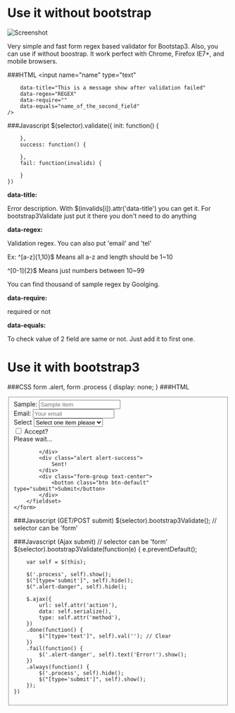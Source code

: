 # Use it without bootstrap

![Screenshot](screenshot.png "bootstrap.validator.js")

Very simple and fast form regex based validator for Bootstap3. Also, you can use if without boostrap. It work perfect with Chrome, Firefox IE7+, and mobile browsers.

###HTML
	<input
		name="name"
		type="text"

		data-title="This is a message show after validation failed"
		data-regex="REGEX"
		data-require=""
		data-equals="name_of_the_second_field"
	/>


###Javascript
	$(selector).validate({
		init: function() {

		},
		success: function() {

		},
		fail: function(invalids) {

		}
	})

**data-title:**

Error description. With $(invalids[i]).attr('data-title') you can get it. For bootstrap3Validate just put it there you don't need to do anything

**data-regex:**

Validation regex. You can also put 'email' and 'tel'

Ex:
^[a-z]{1,10}$
Means all a-z and length should be 1~10

^[0-1]{2}$
Means just numbers between 10~99

You can find thousand of sample regex by Goolging.

**data-require:**

required or not

**data-equals:**

To check value of 2 field are same or not. Just add it to first one.

# Use it with bootstrap3
###CSS
	form .alert,
	form .process
	{
		display: none;
	}
###HTML
	<form method="POST" action="some_url_to_post_there">
		<fieldset>
			<div class="form-group">
				<label class="control-label">Sample:</label>
				<input name="name" class="form-control" placeholder="Sample item" data-title="Sample message" data-require="" data-regex="^[a-zA-Z]{1,30}$" />
			</div>
			<div class="form-group">
				<label class="control-label">Email:</label>
				<input name="name" class="form-control" placeholder="Your email" data-title="Please use valid email address" data-require="" data-regex="email" />
			</div>
			<div class="form-group">
				<label class="control-label">Select</label>
				<select class="form-control" data-require="" name="select">
					<option value="">Select one item please</option>
					<option value="value1">Item1</option>
					<option value="value2">Item2</option>
				</select>
			</div>
			<div class="form-group">
				<div class="checkbox">
					<label class="control-label">
						<input data-require="" name="accept" type="checkbox" value="true"> Accept?
					</label>
				</div>
			</div>
			<div class="progress progress-striped active">
				<div class="progress-bar"  role="progressbar" aria-valuenow="100" aria-valuemin="0" aria-valuemax="100" style="width: 100%">
					<span class="sr-only">Please wait...</span>
				</div>
			</div>
			<div class="alert alert-danger">

			</div>
			<div class="alert alert-success">
				Sent!
			</div>
			<div class="form-group text-center">
				<button class="btn btn-default" type="submit">Submit</button>
			</div>
		</fieldset>
	</form>
###Javascript (GET/POST submit)
	$(selector).bootstrap3Validate(); // selector can be 'form'


###Javascript (Ajax submit)
	// selector can be 'form'
	$(selector).bootstrap3Validate(function(e) { 
		e.preventDefault();

		var self = $(this);

		$('.process', self).show();
		$("[type='submit']", self).hide();
		$(".alert-danger", self).hide();

		$.ajax({
			url: self.attr('action'),
			data: self.serialize(),
			type: self.attr('method'),
		})
		.done(function() {
			$("[type='text']", self).val(''); // Clear
		})
		.fail(function() {
			$('.alert-danger', self).text('Error!').show();
		})
		.always(function() {
			$('.process', self).hide();
			$("[type='submit']", self).show();
		});
	})